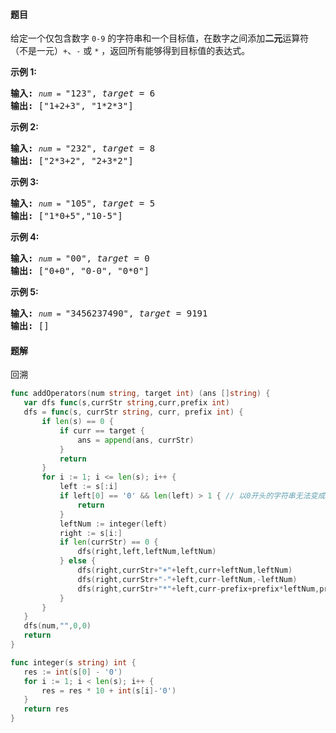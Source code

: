#### 题目
<p>给定一个仅包含数字&nbsp;<code>0-9</code>&nbsp;的字符串和一个目标值，在数字之间添加<strong>二元</strong>运算符（不是一元）<code>+</code>、<code>-</code>&nbsp;或&nbsp;<code>*</code>&nbsp;，返回所有能够得到目标值的表达式。</p>

<p><strong>示例 1:</strong></p>

<pre><strong>输入:</strong> <code><em>num</em> = </code>&quot;123&quot;, <em>target</em> = 6
<strong>输出: </strong>[&quot;1+2+3&quot;, &quot;1*2*3&quot;] 
</pre>

<p><strong>示例&nbsp;2:</strong></p>

<pre><strong>输入:</strong> <code><em>num</em> = </code>&quot;232&quot;, <em>target</em> = 8
<strong>输出: </strong>[&quot;2*3+2&quot;, &quot;2+3*2&quot;]</pre>

<p><strong>示例 3:</strong></p>

<pre><strong>输入:</strong> <code><em>num</em> = </code>&quot;105&quot;, <em>target</em> = 5
<strong>输出: </strong>[&quot;1*0+5&quot;,&quot;10-5&quot;]</pre>

<p><strong>示例&nbsp;4:</strong></p>

<pre><strong>输入:</strong> <code><em>num</em> = </code>&quot;00&quot;, <em>target</em> = 0
<strong>输出: </strong>[&quot;0+0&quot;, &quot;0-0&quot;, &quot;0*0&quot;]
</pre>

<p><strong>示例 5:</strong></p>

<pre><strong>输入:</strong> <code><em>num</em> = </code>&quot;3456237490&quot;, <em>target</em> = 9191
<strong>输出: </strong>[]
</pre>


 #### 题解
 回溯
 ```go
func addOperators(num string, target int) (ans []string) {
	var dfs func(s,currStr string,curr,prefix int)
	dfs = func(s, currStr string, curr, prefix int) {
		if len(s) == 0 {
			if curr == target {
				ans = append(ans, currStr)
			}
			return
		}
		for i := 1; i <= len(s); i++ {
			left := s[:i]
			if left[0] == '0' && len(left) > 1 { // 以0开头的字符串无法变成数字
				return
			}
			leftNum := integer(left)
			right := s[i:]
			if len(currStr) == 0 {
				dfs(right,left,leftNum,leftNum)
			} else {
				dfs(right,currStr+"+"+left,curr+leftNum,leftNum)
				dfs(right,currStr+"-"+left,curr-leftNum,-leftNum)
				dfs(right,currStr+"*"+left,curr-prefix+prefix*leftNum,prefix*leftNum)
			}
		}
	}
	dfs(num,"",0,0)
	return
}

func integer(s string) int {
	res := int(s[0] - '0')
	for i := 1; i < len(s); i++ {
		res = res * 10 + int(s[i]-'0')
	}
	return res
}
```